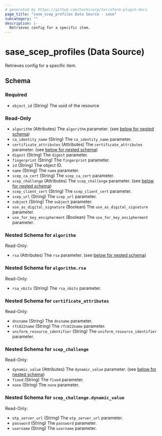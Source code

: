 ```yaml
---
# generated by https://github.com/hashicorp/terraform-plugin-docs
page_title: "sase_scep_profiles Data Source - sase"
subcategory: ""
description: |-
  Retrieves config for a specific item.
---
```


# sase_scep_profiles (Data Source)

Retrieves config for a specific item.



<!-- schema generated by tfplugindocs -->
## Schema

### Required

- `object_id` (String) The uuid of the resource

### Read-Only

- `algorithm` (Attributes) The `algorithm` parameter. (see [below for nested schema](#nestedatt--algorithm))
- `ca_identity_name` (String) The `ca_identity_name` parameter.
- `certificate_attributes` (Attributes) The `certificate_attributes` parameter. (see [below for nested schema](#nestedatt--certificate_attributes))
- `digest` (String) The `digest` parameter.
- `fingerprint` (String) The `fingerprint` parameter.
- `id` (String) The object ID.
- `name` (String) The `name` parameter.
- `scep_ca_cert` (String) The `scep_ca_cert` parameter.
- `scep_challenge` (Attributes) The `scep_challenge` parameter. (see [below for nested schema](#nestedatt--scep_challenge))
- `scep_client_cert` (String) The `scep_client_cert` parameter.
- `scep_url` (String) The `scep_url` parameter.
- `subject` (String) The `subject` parameter.
- `use_as_digital_signature` (Boolean) The `use_as_digital_signature` parameter.
- `use_for_key_encipherment` (Boolean) The `use_for_key_encipherment` parameter.

<a id="nestedatt--algorithm"></a>
### Nested Schema for `algorithm`

Read-Only:

- `rsa` (Attributes) The `rsa` parameter. (see [below for nested schema](#nestedatt--algorithm--rsa))

<a id="nestedatt--algorithm--rsa"></a>
### Nested Schema for `algorithm.rsa`

Read-Only:

- `rsa_nbits` (String) The `rsa_nbits` parameter.



<a id="nestedatt--certificate_attributes"></a>
### Nested Schema for `certificate_attributes`

Read-Only:

- `dnsname` (String) The `dnsname` parameter.
- `rfc822name` (String) The `rfc822name` parameter.
- `uniform_resource_identifier` (String) The `uniform_resource_identifier` parameter.


<a id="nestedatt--scep_challenge"></a>
### Nested Schema for `scep_challenge`

Read-Only:

- `dynamic_value` (Attributes) The `dynamic_value` parameter. (see [below for nested schema](#nestedatt--scep_challenge--dynamic_value))
- `fixed` (String) The `fixed` parameter.
- `none` (String) The `none` parameter.

<a id="nestedatt--scep_challenge--dynamic_value"></a>
### Nested Schema for `scep_challenge.dynamic_value`

Read-Only:

- `otp_server_url` (String) The `otp_server_url` parameter.
- `password` (String) The `password` parameter.
- `username` (String) The `username` parameter.


